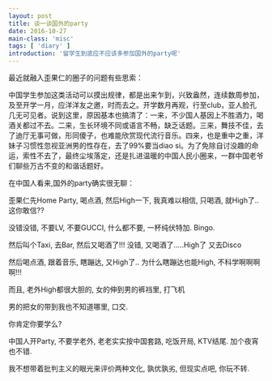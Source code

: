 ```yaml
---
layout: post
title: 谈一谈国外的party
date: 2016-10-27
main-class: 'misc'
tags: [ 'diary' ]
introduction: '留学生到底应不应该多参加国外的party呢'
---
```

最近就融入歪果仁的圈子的问题有些思索：

中国学生参加这类活动可以摸出规律，都是出来乍到，兴致盎然，连续数周参加，及至开学一月，应洋洋友之邀，时而去之。开学数月再观，行至club，亚人脸孔几无可见者。说到这里，原因基本也搞清了：一来，不少国人基因上不胜酒力，喝酒关都过不去。二来，生长环境不同或语言不畅，缺乏话题。三来，舞技不佳，去了迪厅无事可做，形同傻子，也难能欣赏现代流行音乐。四来，也是重中之重，洋妹子习惯性忽视亚洲男的性存在，去了99%要当diao si。为了免除自讨没趣的命运，索性不去了，最终尘埃落定，还是扎进温暖的中国人民小圈来，一群中国老爷们聊些万古不变的和谐话题好。

在中国人看来,国外的party确实很无聊：

歪果仁先Home Party, 喝点酒, 然后High一下, 我真难以相信, 只喝酒, 就High了.. 这你敢信?? 

没错没错, 不要LV, 不要GUCCI, 什么都不要, 一杯纯伏特加. Bingo.

然后叫个Taxi, 去Bar, 然后又喝酒了!!! 没错, 又喝酒了.....High了 又去Disco

然后喝点酒, 跟着音乐, 瞎蹦达, 又High了.. 为什么瞎蹦达也能High, 不科学啊啊啊啊!!!

而且, 老外High都很大胆的, 女的伸到男的裤裆里, 打飞机

男的把女的带到我也不知道哪里, 口交.

你肯定你要学么?

中国人开Party, 不要学老外, 老老实实按中国套路, 吃饭开局, KTV结尾. 加个夜宵也不错.

我不想带着批判主义的眼光来评价两种文化, 孰优孰劣, 但现实点吧, 你玩不转.